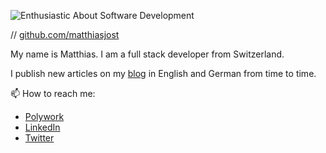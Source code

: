![Enthusiastic About Software Development](https://user-images.githubusercontent.com/8178852/199311784-d0fb07ec-e6f4-4f3f-ab04-7b01afd36b80.jpg)


// [github.com/matthiasjost](https://www.github.com/matthiasjost) 

My name is Matthias. I am a full stack developer from Switzerland.

I publish new articles on my [blog](https://www.matthias-jost.ch) in English and German from time to time.

📫 How to reach me: 
* [Polywork](https://timeline.matthias-jost.ch)
* [LinkedIn](https://www.linkedin.com/in/matthias-jost) 
* [Twitter](https://twitter.com/jost0101)
